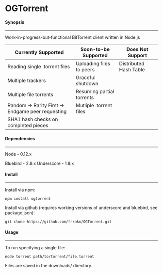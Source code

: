 # OGTorrent
  
#### Synopsis
------
Work-in-progress-but-functional BitTorrent client written in Node.js

| **Currently Supported**													  | **Soon-to-be Supported**   | **Does Not Support**    |
|---------------------------------------------------|----------------------------|-------------------------|
| Reading single .torrent files											|	Uploading files to peers	 | Distributed Hash Table	 |
| Multiple trackers																  | Graceful shutdown					 |												 |
| Multiple file torrents														| Resuming partial torrents	 |												 |
| Random -> Rarity First -> Endgame peer requesting | Mutliple .torrent files		 |												 |
| SHA1 hash checks on completed pieces							|														 |												 |

#### Dependencies
------
Node - 0.12.x
  
Bluebird - 2.9.x
Underscore - 1.8.x

#### Install
------
Install via npm:
```
npm install ogtorrent
```
  
Install via github (requires working versions of underscore and bluebird, see package.json):
```
git clone https://github.com/frrakn/OGTorrent.git
```

#### Usage
------
To run specifying a single file: 
```
node torrent path/to/torrent/file.torrent
```

Files are saved in the downloads/ directory.
